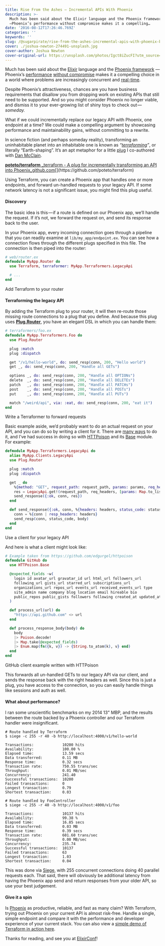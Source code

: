 ```yaml
---
title: Rise From the Ashes — Incremental APIs With Phoenix
description: >-
  Much has been said about the Elixir language and the Phoenix framework
  —Phoenix’s performance without compromise makes it a compelling…
date: '2016-08-12T17:26:46.769Z'
categories: ''
keywords: ''
slug: /@sugarpirate/rise-from-the-ashes-incremental-apis-with-phoenix-b08cd66bd142
cover: ./joshua-newton-274491-unsplash.jpg
cover-author: Joshua Newton
cover-original-url: https://unsplash.com/photos/Igct8iZucFI?utm_source=unsplash&utm_medium=referral&utm_content=creditCopyText
---
```


Much has been said about the [Elixir](http://elixir-lang.org/) language and the [Phoenix framework](http://www.phoenixframework.org/) —Phoenix’s [performance](http://www.phoenixframework.org/blog/the-road-to-2-million-websocket-connections) [without compromise](https://dockyard.com/blog/2015/11/18/phoenix-is-not-rails) makes it a compelling choice in a world where problems are increasingly concurrent and [real-time](https://dockyard.com/blog/2016/08/09/phoenix-channels-vs-rails-action-cable).

Despite Phoenix’s attractiveness, chances are you have business requirements that disallow you from dropping work on existing APIs that still need to be supported. And so you might consider Phoenix no longer viable, and dismiss it to your ever-growing list of shiny toys to check out — _someday._

What if we could incrementally replace our legacy API with Phoenix, one endpoint at a time? We could make a compelling argument by showcasing performance and maintainability gains, without committing to a rewrite.

In science fiction (and perhaps someday reality), transforming an uninhabitable planet into an inhabitable one is known as _“_[_terraforming_](https://en.wikipedia.org/wiki/Terraforming)_”_, or literally “Earth-shaping”. It’s an apt metaphor for a little [plug](https://github.com/elixir-lang/plug) I co-authored with [Dan McClain](https://twitter.com/_danmcclain).

[**poteto/terraform**
_terraform - A plug for incrementally transforming an API into Phoenix_github.com](https://github.com/poteto/terraform "https://github.com/poteto/terraform")[](https://github.com/poteto/terraform)

Using Terraform, you can create a Phoenix app that handles one or more endpoints, and forward un-handled requests to your legacy API. If some network latency is not a significant issue, you might find this plug useful.

#### Discovery

The basic idea is this — if a route is defined on our Phoenix app, we’ll handle the request. If it’s not, we forward the request on, and send its response back to the user.

In your Phoenix app, every incoming connection goes through a pipeline that you can readily examine at `lib/my_app/endpoint.ex`. You can see how a connection flows through the different plugs specified in this file. The connection is then piped into the router:

```elixir
# web/router.ex
defmodule MyApp.Router do
  use Terraform, terraformer: MyApp.Terraformers.LegacyApi

  # ...
end
```

Add Terraform to your router

#### Terraforming the legacy API

By adding the Terraform plug to your router, it will then re-route those missing route connections to a plug that you define. And because this plug uses [**Plug.Router**](https://hexdocs.pm/plug/Plug.Router.html), you have an elegant DSL in which you can handle them:

```elixir
# terraformers/foo.ex
defmodule MyApp.Terraformers.Foo do
  use Plug.Router

  plug :match
  plug :dispatch

  get "/v1/hello-world", do: send_resp(conn, 200, "Hello world")
  get _, do: send_resp(conn, 200, "Handle all GETs")

  options _, do: send_resp(conn, 200, "Handle all OPTIONs")
  delete  _, do: send_resp(conn, 200, "Handle all DELETEs")
  patch   _, do: send_resp(conn, 200, "Handle all PATCHs")
  post    _, do: send_resp(conn, 200, "Handle all POSTs")
  put     _, do: send_resp(conn, 200, "Handle all PUTs")

  match "/weird/api", via: :eat, do: send_resp(conn, 200, "eat it")
end
```

Write a Terraformer to forward requests

Basic example aside, we’d probably want to do an actual request on your API, and you can do so by writing a client for it. There are [many ways](https://github.com/h4cc/awesome-elixir#third-party-apis) to do it, and I’ve had success in doing so with [HTTPoison](https://github.com/edgurgel/httpoison) and its [Base](https://hexdocs.pm/httpoison/HTTPoison.Base.html) module. For example:

```elixir
defmodule MyApp.Terraformers.LegacyApi do
  alias MyApp.Clients.LegacyApi
  use Plug.Router

  plug :match
  plug :dispatch

  get _ do
    %{method: "GET", request_path: request_path, params: params, req_headers: req_headers} = conn
    res = LegacyApi.get!(request_path, req_headers, [params: Map.to_list(params)])
    send_response({:ok, conn, res})
  end

  def send_response({:ok, conn, %{headers: headers, status_code: status_code, body: body}}) do
    conn = %{conn | resp_headers: headers}
    send_resp(conn, status_code, body)
  end
end
```

Use a client for your legacy API

And here is what a client might look like:

```elixir
# Example taken from https://github.com/edgurgel/httpoison
defmodule GitHub do
  use HTTPoison.Base

  @expected_fields ~w(
    login id avatar_url gravatar_id url html_url followers_url
    following_url gists_url starred_url subscriptions_url
    organizations_url repos_url events_url received_events_url type
    site_admin name company blog location email hireable bio
    public_repos public_gists followers following created_at updated_at
  )

  def process_url(url) do
    "https://api.github.com" <> url
  end

  def process_response_body(body) do
    body
    |> Poison.decode!
    |> Map.take(@expected_fields)
    |> Enum.map(fn({k, v}) -> {String.to_atom(k), v} end)
  end
end
```

GitHub client example written with HTTPoison

This forwards all un-handled GETs to our legacy API via our client, and sends the response back with the right headers as well. Since this is just a plug, you have access to the connection, so you can easily handle things like sessions and auth as well.

#### What about performance?

I ran some unscientific benchmarks on my 2014 13" MBP, and the results between the route backed by a Phoenix controller and our Terraform handler were insignificant.

```
# Route handled by Terraform
$ siege -c 255 -r 40 -b http://localhost:4000/v1/hello-world

Transactions:             10200 hits
Availability:             100.00 %
Elapsed time:             13.59 secs
Data transferred:         0.11 MB
Response time:            0.32 secs
Transaction rate:         750.55 trans/sec
Throughput:               0.01 MB/sec
Concurrency:              241.40
Successful transactions:  10200
Failed transactions:      0
Longest transaction:      0.79
Shortest transaction:     0.03

# Route handled by FooController
$ siege -c 255 -r 40 -b http://localhost:4000/v1/foo

Transactions:             10137 hits
Availability:             99.38 %
Elapsed time:             16.85 secs
Data transferred:         0.03 MB
Response time:            0.39 secs
Transaction rate:         601.60 trans/sec
Throughput:               0.00 MB/sec
Concurrency:              235.74
Successful transactions:  10137
Failed transactions:      63
Longest transaction:      1.03
Shortest transaction:     0.04
```

This was done via [Siege](https://github.com/JoeDog/siege), with 255 concurrent connections doing 40 parallel requests each. That said, there will obviously be additional latency from having the Phoenix app send and return responses from your older API, so use your best judgement.

#### Give it a spin

Is [Phoenix](https://pragprog.com/book/phoenix/programming-phoenix) as productive, reliable, and fast as many claim? With Terraform, trying out Phoenix on your current API is almost risk-free. Handle a single, simple endpoint and compare it with the performance and developer experience of your current stack. You can also view a [simple demo of Terraform in action here](https://github.com/poteto/reverse_proxy).

Thanks for reading, and see you at [ElixirConf](http://elixirconf.com/)!
